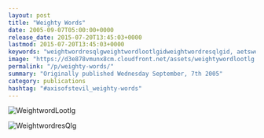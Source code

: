 ```yaml
---
layout: post
title: "Weighty Words"
date: 2005-09-07T05:00:00+0000
release_date: 2015-07-20T13:45:03+0000
lastmod: 2015-07-20T13:45:03+0000
keywords: "weightwordresqlgweightwordlootlgidweightwordresqlgid, aetsweightywordresqlgjpg, weightwordlootlgid, aetsweightywordlootlgjpg"
image: "https://d3e878vmunx8cm.cloudfront.net/assets/weightywordlootlg.jpg"
permalink: "/p/weighty-words/"
summary: "Originally published Wednesday September, 7th 2005"
category: publications
hashtag: "#axisofstevil_weighty-words"
---
```


[id_1]: https://d3e878vmunx8cm.cloudfront.net/assets/weightywordlootlg.jpg "WeightwordLootlg"[id_2]: https://d3e878vmunx8cm.cloudfront.net/assets/weightywordresQlg.jpg "WeightwordresQlg"
![WeightwordLootlg][id_1]

![WeightwordresQlg][id_2]
